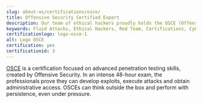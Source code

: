 ```yaml
---
slug: about-us/certifications/osce/
title: Offensive Security Certified Expert
description: Our team of ethical hackers proudly holds the OSCE (Offensive Security Certified Expert) certification, among many others.
keywords: Fluid Attacks, Ethical Hackers, Red Team, Certifications, Cybersecurity, Pentesters, Whitehat Hackers, OSCE
certificationlogo: logo-osce-1
alt: Logo OSCE
certification: yes
certificationid: 3
---
```


[OSCE](https://www.offensive-security.com/ctp-osce/)
is a certification focused on advanced penetration testing skills,
created by Offensive Security.
In an intense 48-hour exam,
the professionals prove they can develop exploits,
execute attacks
and obtain administrative access.
OSCEs can think outside the box
and perform with persistence,
even under pressure.
